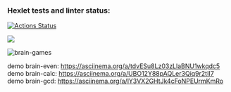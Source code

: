 ### Hexlet tests and linter status:
[![Actions Status](https://github.com/senigius/frontend-project-lvl1/workflows/hexlet-check/badge.svg)](https://github.com/senigius/frontend-project-lvl1/actions)

<a href="https://codeclimate.com/github/codeclimate/codeclimate/maintainability"><img src="https://api.codeclimate.com/v1/badges/a99a88d28ad37a79dbf6/maintainability" /></a>

![brain-games](https://github.com/senigius/frontend-project-lvl1/actions/workflows/github-actions-demo.yml/badge.svg)

demo brain-even: https://asciinema.org/a/tdvESu8Lz03zLlaBNU1wkqdc5
demo brain-calc: https://asciinema.org/a/UBO12Y88pAQLer3Qiq9r2tII7
demo brain-gcd: https://asciinema.org/a/lY3VX2GHtJk4cFoNPEUrmKmRo